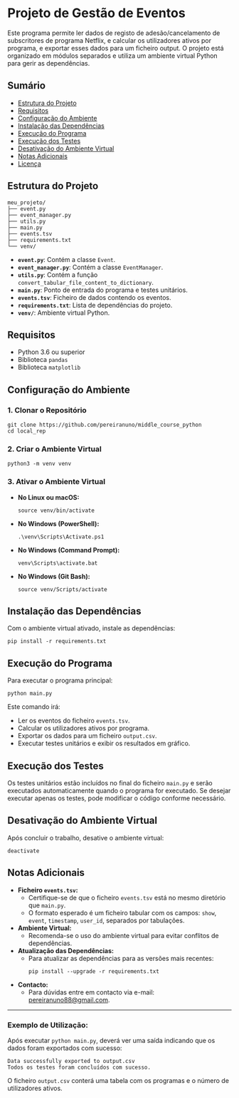 <!DOCTYPE html>
<html lang="pt">
<head>

</head>
<body>

<h1>Projeto de Gestão de Eventos</h1>

<p>Este programa permite ler dados de registo de adesão/cancelamento de subscritores de programa Netflix, e calcular os utilizadores ativos por programa, e exportar esses dados para um ficheiro output. O projeto está organizado em módulos separados e utiliza um ambiente virtual Python para gerir as dependências.</p>

<h2>Sumário</h2>
<ul>
    <li><a href="#estrutura-do-projeto">Estrutura do Projeto</a></li>
    <li><a href="#requisitos">Requisitos</a></li>
    <li><a href="#configuracao-do-ambiente">Configuração do Ambiente</a></li>
    <li><a href="#instalacao-das-dependencias">Instalação das Dependências</a></li>
    <li><a href="#execucao-do-programa">Execução do Programa</a></li>
    <li><a href="#execucao-dos-testes">Execução dos Testes</a></li>
    <li><a href="#desativacao-do-ambiente-virtual">Desativação do Ambiente Virtual</a></li>
    <li><a href="#notas-adicionais">Notas Adicionais</a></li>
    <li><a href="#licenca">Licença</a></li>
</ul>

<h2 id="estrutura-do-projeto">Estrutura do Projeto</h2>
<pre><code>meu_projeto/
├── event.py
├── event_manager.py
├── utils.py
├── main.py
├── events.tsv
├── requirements.txt
└── venv/
</code></pre>

<ul>
    <li><strong><code>event.py</code></strong>: Contém a classe <code>Event</code>.</li>
    <li><strong><code>event_manager.py</code></strong>: Contém a classe <code>EventManager</code>.</li>
    <li><strong><code>utils.py</code></strong>: Contém a função <code>convert_tabular_file_content_to_dictionary</code>.</li>
    <li><strong><code>main.py</code></strong>: Ponto de entrada do programa e testes unitários.</li>
    <li><strong><code>events.tsv</code></strong>: Ficheiro de dados contendo os eventos.</li>
    <li><strong><code>requirements.txt</code></strong>: Lista de dependências do projeto.</li>
    <li><strong><code>venv/</code></strong>: Ambiente virtual Python.</li>
</ul>

<h2 id="requisitos">Requisitos</h2>
<ul>
    <li>Python 3.6 ou superior</li>
    <li>Biblioteca <code>pandas</code></li>
    <li>Biblioteca <code>matplotlib</code></li>
</ul>

<h2 id="configuracao-do-ambiente">Configuração do Ambiente</h2>

<h3>1. Clonar o Repositório</h3>
<pre><code class="language-bash">git clone https://github.com/pereiranuno/middle_course_python
cd local_rep
</code></pre>

<h3>2. Criar o Ambiente Virtual</h3>
<pre><code class="language-bash">python3 -m venv venv</code></pre>

<h3>3. Ativar o Ambiente Virtual</h3>
<ul>
    <li><strong>No Linux ou macOS:</strong>
        <pre><code class="language-bash">source venv/bin/activate</code></pre>
    </li>
    <li><strong>No Windows (PowerShell):</strong>
        <pre><code class="language-powershell">.\venv\Scripts\Activate.ps1</code></pre>
    </li>
    <li><strong>No Windows (Command Prompt):</strong>
        <pre><code class="language-cmd">venv\Scripts\activate.bat</code></pre>
    </li>
    <li><strong>No Windows (Git Bash):</strong>
        <pre><code class="language-bash">source venv/Scripts/activate</code></pre>
    </li>
</ul>

<h2 id="instalacao-das-dependencias">Instalação das Dependências</h2>
<p>Com o ambiente virtual ativado, instale as dependências:</p>
<pre><code class="language-bash">pip install -r requirements.txt</code></pre>

<h2 id="execucao-do-programa">Execução do Programa</h2>
<p>Para executar o programa principal:</p>
<pre><code class="language-bash">python main.py</code></pre>
<p>Este comando irá:</p>
<ul>
    <li>Ler os eventos do ficheiro <code>events.tsv</code>.</li>
    <li>Calcular os utilizadores ativos por programa.</li>
    <li>Exportar os dados para um ficheiro <code>output.csv</code>.</li>
    <li>Executar testes unitários e exibir os resultados em gráfico.</li>
</ul>

<h2 id="execucao-dos-testes">Execução dos Testes</h2>
<p>Os testes unitários estão incluídos no final do ficheiro <code>main.py</code> e serão executados automaticamente quando o programa for executado. Se desejar executar apenas os testes, pode modificar o código conforme necessário.</p>

<h2 id="desativacao-do-ambiente-virtual">Desativação do Ambiente Virtual</h2>
<p>Após concluir o trabalho, desative o ambiente virtual:</p>
<pre><code class="language-bash">deactivate</code></pre>

<h2 id="notas-adicionais">Notas Adicionais</h2>
<ul>
    <li><strong>Ficheiro <code>events.tsv</code>:</strong>
        <ul>
            <li>Certifique-se de que o ficheiro <code>events.tsv</code> está no mesmo diretório que <code>main.py</code>.</li>
            <li>O formato esperado é um ficheiro tabular com os campos: <code>show</code>, <code>event</code>, <code>timestamp</code>, <code>user_id</code>, separados por tabulações.</li>
        </ul>
    </li>
    <li><strong>Ambiente Virtual:</strong>
        <ul>
            <li>Recomenda-se o uso do ambiente virtual para evitar conflitos de dependências.</li>
        </ul>
    </li>
    <li><strong>Atualização das Dependências:</strong>
        <ul>
            <li>Para atualizar as dependências para as versões mais recentes:</li>
            <pre><code class="language-bash">pip install --upgrade -r requirements.txt</code></pre>
        </ul>
    </li>
    <li><strong>Contacto:</strong>
        <ul>
            <li>Para dúvidas entre em contacto via e-mail: <a href="mailto:pereiranuno88@gmail.com">pereiranuno88@gmail.com</a>.</li>
        </ul>
    </li>
</ul>



<hr>

<h3>Exemplo de Utilização:</h3>
<p>Após executar <code>python main.py</code>, deverá ver uma saída indicando que os dados foram exportados com sucesso:</p>
<pre><code>Data successfully exported to output.csv
Todos os testes foram concluídos com sucesso.
</code></pre>
<p>O ficheiro <code>output.csv</code> conterá uma tabela com os programas e o número de utilizadores ativos.</p>
</body>
</html>
